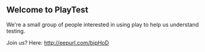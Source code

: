 ## Welcome to PlayTest

We're a small group of people interested in using play to help us understand testing.

Join us? Here: http://eepurl.com/bipHoD
